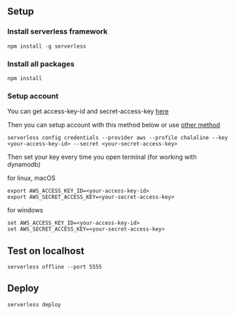 ## Setup
### Install serverless framework
```
npm install -g serverless
```

### Install all packages
```
npm install
```

### Setup account
You can get access-key-id and secret-access-key [here](https://console.aws.amazon.com/iam/home?region=ap-southeast-1#/security_credentials)

Then you can setup account with this method below or use [other method](https://serverless.com/framework/docs/providers/aws/cli-reference/config-credentials/)
```
serverless config credentials --provider aws --profile chalaline --key <your-access-key-id> --secret <your-secret-access-key>
```

Then set your key every time you open terminal (for working with dynamodb)


for linux, macOS
```
export AWS_ACCESS_KEY_ID=<your-access-key-id>
export AWS_SECRET_ACCESS_KEY=<your-secret-access-key>
```

for windows
```
set AWS_ACCESS_KEY_ID=<your-access-key-id>
set AWS_SECRET_ACCESS_KEY=<your-secret-access-key>
```

## Test on localhost
```
serverless offline --port 5555
```

## Deploy
```
serverless deploy
```
